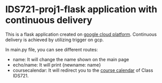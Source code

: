 # IDS721-proj1-flask application with continuous delivery
This is a flask application created on [google cloud platform](https://cloud.google.com). Continuous delivery is achieved by utilizing trigger on gcp.

In main.py file, you can see different routes:
* name: It will change the name shown on the main page
* echo/name: It will print {newname: name}
* coursecalendar: It will redirect you to the [course calendar](https://noahgift.github.io/cloud-data-analysis-at-scale/calendar) of Class IDS721.
